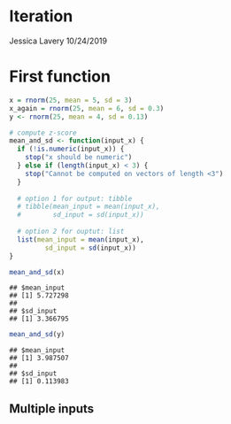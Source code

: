 Iteration
================
Jessica Lavery
10/24/2019

# First function

``` r
x = rnorm(25, mean = 5, sd = 3)
x_again = rnorm(25, mean = 6, sd = 0.3)
y <- rnorm(25, mean = 4, sd = 0.13)

# compute z-score
mean_and_sd <- function(input_x) {
  if (!is.numeric(input_x)) {
    stop("x should be numeric")
  } else if (length(input_x) < 3) {
    stop("Cannot be computed on vectors of length <3")
  }
  
  # option 1 for output: tibble
  # tibble(mean_input = mean(input_x), 
  #        sd_input = sd(input_x))
  
  # option 2 for ouptut: list
  list(mean_input = mean(input_x), 
         sd_input = sd(input_x))
}

mean_and_sd(x)
```

    ## $mean_input
    ## [1] 5.727298
    ## 
    ## $sd_input
    ## [1] 3.366795

``` r
mean_and_sd(y)
```

    ## $mean_input
    ## [1] 3.987507
    ## 
    ## $sd_input
    ## [1] 0.113983

## Multiple inputs
